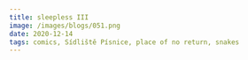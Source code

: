 ```yaml
---
title: sleepless III
image: /images/blogs/051.png
date: 2020-12-14
tags: comics, Sídliště Písnice, place of no return, snakes
---
```

